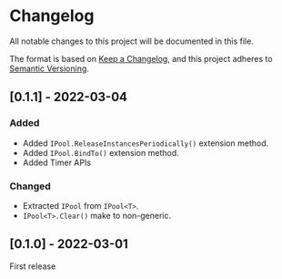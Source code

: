 # Changelog

All notable changes to this project will be documented in this file.

The format is based on [Keep a Changelog](https://keepachangelog.com/en/1.0.0/),
and this project adheres to [Semantic Versioning](https://semver.org/spec/v2.0.0.html).

## [0.1.1] - 2022-03-04

### Added
- Added `IPool.ReleaseInstancesPeriodically()` extension method.
- Added `IPool.BindTo()` extension method.
- Added Timer APIs

### Changed
- Extracted `IPool` from `IPool<T>`.
- `IPool<T>.Clear()` make to non-generic.

## [0.1.0] - 2022-03-01
First release
